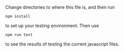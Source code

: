 Change directories to where this file is, and then run 

    npm install

to set up your testing environment. Then use

    npm run test

to see the results of testing the current javascript files.
